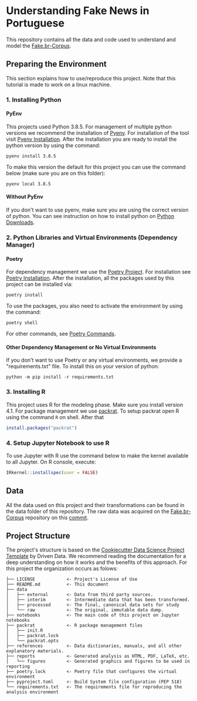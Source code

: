 # Understanding Fake News in Portuguese

This repository contains all the data and code used to understand and model the [Fake.br-Corpus](https://github.com/roneysco/Fake.br-Corpus).

## Preparing the Environment
This section explains how to use/reproduce this project. Note that this tutorial is made to work on a linux machine.

### 1. Installing Python

#### PyEnv
This projects used Python 3.8.5. For management of multiple python versions we recommend the installation of [Pyenv](https://github.com/pyenv/pyenv). For installation of the tool visit [Pyenv Installation](https://github.com/pyenv/pyenv#installation). After the installation you are ready to install the python version by using the command:

```shell
pyenv install 3.8.5
```
To make this version the default for this project you can use the command below (make sure you are on this folder): 

```shell
pyenv local 3.8.5
```

#### Without PyEnv
If you don't want to use pyenv, make sure you are using the correct version of python. You can see instruction on how to install python on [Python Downloads](https://www.python.org/downloads/).

### 2. Python Libraries and Virtual Environments (Dependency Manager)
#### Poetry
For dependency management we use the [Poetry Project](https://python-poetry.org/). For installation see [Poetry Installation](https://python-poetry.org/docs/#installation). After the installation, all the packages used by this project can be installed via:
```shell
poetry install
```
To use the packages, you also need to activate the environment by using the command:
```shell
poetry shell
```
For other commands, see [Poetry Commands](https://python-poetry.org/docs/cli/).

#### Other Dependency Management or No Virtual Environments
If you don't want to use Poetry or any virtual environments, we provide a "requirements.txt" file. To install this on your version of python:

```shell
python -m pip install -r requirements.txt
```
### 3. Installing R
This project uses R for the modeling phase. Make sure you install version 4.1.
For package management we use [packrat](https://rstudio.github.io/packrat/). To
setup packrat open R using the command ```R``` on shell. After that

```R
install.packages("packrat")
```

### 4. Setup Jupyter Notebook to use R
To use Jupyter with R use the command below to make the kernel available to
all Jupyter. On R console, execute:

```R
IRkernel::installspec(user = FALSE)
```

## Data
All the data used on this project and their transformations can be found in the data folder of this repository. The raw data was acquired on the [Fake.br-Corpus](https://github.com/roneysco/Fake.br-Corpus) repository on this [commit](https://github.com/roneysco/Fake.br-Corpus/tree/780f5516c4ae070761632d98ac3368f3ded09d35).

## Project Structure
The project's structure is based on the [Cookiecutter Data Science Project Template](https://drivendata.github.io/cookiecutter-data-science/) by Driven Data. We recommend reading the documentation for a deep understanding on how it works and the benefits of this approach. For this project the organization occurs as folows:

    ├── LICENSE            <- Project's License of Use
    ├── README.md          <- This document
    ├── data
    │   ├── external       <- Data from third party sources.
    │   ├── interim        <- Intermediate data that has been transformed.
    │   ├── processed      <- The final, canonical data sets for study
    │   └── raw            <- The original, immutable data dump.
    ├── notebooks          <- The main code of this project on Jupyter notebooks
    ├── packrat            <- R package management files
    │   ├── init.R
    │   ├── packrat.lock
    │   └── packrat.opts
    ├── references         <- Data dictionaries, manuals, and all other explanatory materials.
    ├── reports            <- Generated analysis as HTML, PDF, LaTeX, etc.
    │   └── figures        <- Generated graphics and figures to be used in reporting
    ├── poetry.lock        <- Poetry file that configures the virtual environment
    ├── pyproject.toml     <- Build System file configuration (PEP 518)
    └── requirements.txt   <- The requirements file for reproducing the analysis environment

